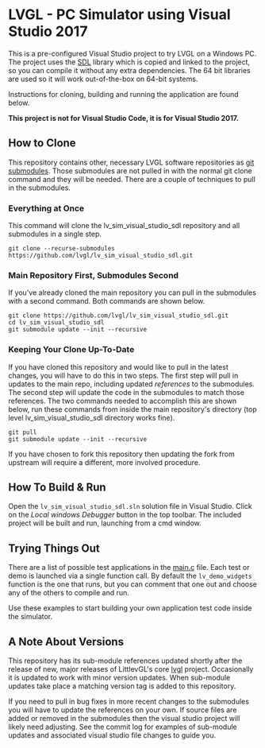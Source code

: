 # LVGL - PC Simulator using Visual Studio 2017

This is a pre-configured Visual Studio project to try LVGL on a Windows PC. The project uses the [SDL](https://www.libsdl.org/) library which is copied and linked to the project, so you can compile it without any extra dependencies. The 64 bit libraries are used so it will work out-of-the-box on 64-bit systems.

Instructions for cloning, building and running the application are found below.

**This project is not for Visual Studio Code, it is for Visual Studio 2017.**

## How to Clone

This repository contains other, necessary LVGL software repositories as [git submodules](https://git-scm.com/book/en/v2/Git-Tools-Submodules).  Those submodules are not pulled in with the normal git clone command and they will be needed.  There are a couple of techniques to pull in the submodules.

### Everything at Once

This command will clone the lv_sim_visual_studio_sdl repository and all submodules in a single step.

```
git clone --recurse-submodules https://github.com/lvgl/lv_sim_visual_studio_sdl.git
```

### Main Repository First, Submodules Second

If you've already cloned the main repository you can pull in the submodules with a second command.  Both commands are shown below.

```
git clone https://github.com/lvgl/lv_sim_visual_studio_sdl.git
cd lv_sim_visual_studio_sdl
git submodule update --init --recursive
```

### Keeping Your Clone Up-To-Date

If you have cloned this repository and would like to pull in the latest changes, you will have to do this in two steps.  The first step will pull in updates to the main repo, including updated _references_ to the submodules.  The second step will update the code in the submodules to match those references.  The two commands needed to accomplish this are shown below, run these commands from inside the main repository's directory (top level lv_sim_visual_studio_sdl directory works fine).

```
git pull
git submodule update --init --recursive
```

If you have chosen to fork this repository then updating the fork from upstream will require a different, more involved procedure.

## How To Build & Run

Open the `lv_sim_visual_studio_sdl.sln` solution file in Visual Studio. Click on the _Local windows Debugger_ button in the top toolbar.  The included project will be built and run, launching from a cmd window.

## Trying Things Out

There are a list of possible test applications in the [main.c](visual_studio_2017_sdl/main.c) file.  Each test or demo is launched via a single function call.  By default the `lv_demo_widgets` function is the one that runs, but you can comment that one out and choose any of the others to compile and run.

Use these examples to start building your own application test code inside the simulator.

## A Note About Versions

This repository has its sub-module references updated shortly after the release of new, major releases of LittlevGL's core [lvgl](https://github.com/lvgl/lvgl) project.  Occasionally it is updated to work with minor version updates.  When sub-module updates take place a matching version tag is added to this repository.

If you need to pull in bug fixes in more recent changes to the submodules you will have to update the references on your own.  If source files are added or removed in the submodules then the visual studio project will likely need adjusting.  See the commit log for examples of sub-module updates and associated visual studio file changes to guide you.
